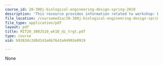 ```yaml
---
course_id: 20-380j-biological-engineering-design-spring-2010
description: 'This resource provides information related to workshop: Drug targeting.'
file_location: /coursemedia/20-380j-biological-engineering-design-spring-2010/b9383dc2d8d143a6b7643a94902e0919_MIT20_380JS10_wk18_di_trgt.pdf
file_type: application/pdf
layout: pdf
title: MIT20_380JS10_wk18_di_trgt.pdf
type: course
uid: b9383dc2d8d143a6b7643a94902e0919

---
```

None